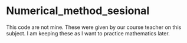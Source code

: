 # Numerical_method_sesional
This code are not mine. These were given by our course teacher on this subject. I am keeping these as I want to practice mathematics later.
